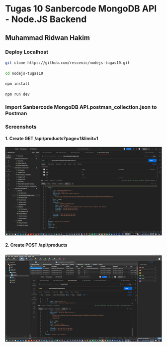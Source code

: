 # Tugas 10 Sanbercode MongoDB API - Node.JS Backend

## Muhammad Ridwan Hakim

### Deploy Localhost

```bash
git clone https://github.com/rescenic/nodejs-tugas10.git

cd nodejs-tugas10

npm install

npm run dev
```

### Import Sanbercode MongoDB API.postman_collection.json to Postman

### Screenshots

#### 1. Create GET /api/products?page=1&limit=1

![npm run dev](docs/nodejs-tugas-10-1.png)

#### 2. Create POST /api/products

![npm run dev](docs/nodejs-tugas-10-2.png)
